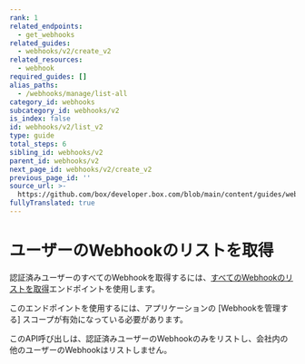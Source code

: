 ```yaml
---
rank: 1
related_endpoints:
  - get_webhooks
related_guides:
  - webhooks/v2/create_v2
related_resources:
  - webhook
required_guides: []
alias_paths:
  - /webhooks/manage/list-all
category_id: webhooks
subcategory_id: webhooks/v2
is_index: false
id: webhooks/v2/list_v2
type: guide
total_steps: 6
sibling_id: webhooks/v2
parent_id: webhooks/v2
next_page_id: webhooks/v2/create_v2
previous_page_id: ''
source_url: >-
  https://github.com/box/developer.box.com/blob/main/content/guides/webhooks/v2/list_v2.md
fullyTranslated: true
---
```

# ユーザーのWebhookのリストを取得

認証済みユーザーのすべてのWebhookを取得するには、[すべてのWebhookのリストを取得][1]エンドポイントを使用します。

<Samples id="get_webhooks">

</Samples>

<Message type="warning">

このエンドポイントを使用するには、アプリケーションの \[Webhookを管理する] スコープが有効になっている必要があります。

</Message>

このAPI呼び出しは、認証済みユーザーのWebhookのみをリストし、会社内の他のユーザーのWebhookはリストしません。

[1]: endpoint://get_webhooks
